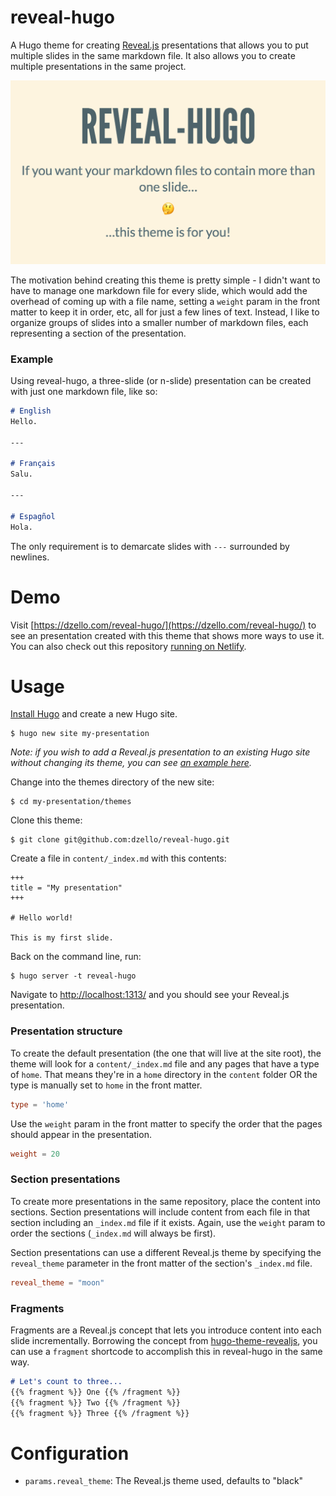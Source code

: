 # reveal-hugo

A Hugo theme for creating [Reveal.js](https://revealjs.com/) presentations that allows you to put multiple slides in the same markdown file. It also allows you to create multiple presentations in the same project.

![screenshot of reveal-hugo](/images/reveal-hugo.png)

The motivation behind creating this theme is pretty simple - I didn't want to have to manage one markdown file for every slide, which would add the overhead of coming up with a file name, setting a `weight` param in the front matter to keep it in order, etc, all for just a few lines of text. Instead, I like to organize groups of slides into a smaller number of markdown files, each representing a section of the presentation.

### Example

Using reveal-hugo, a three-slide (or n-slide) presentation can be created with just one markdown file, like so:

```markdown
# English
Hello.

---

# Français
Salu.

---

# Espagñol
Hola.
```

The only requirement is to demarcate slides with `---` surrounded by newlines.

# Demo

Visit [https://dzello.com/reveal-hugo/](https://dzello.com/reveal-hugo/) to see an presentation created with this theme that shows more ways to use it. You can also check out this repository [running on Netlify](https://reveal-hugo.netlify.com/).

# Usage

[Install Hugo](https://gohugo.io/) and create a new Hugo site.

```shell
$ hugo new site my-presentation
```

*Note: if you wish to add a Reveal.js presentation to an existing Hugo site without changing its theme, you can see [an example here](https://github.com/dzello/dzello-dot-com).*

Change into the themes directory of the new site:

```shell
$ cd my-presentation/themes
```

Clone this theme:

```shell
$ git clone git@github.com:dzello/reveal-hugo.git
```

Create a file in `content/_index.md` with this contents:

```
+++
title = "My presentation"
+++

# Hello world!

This is my first slide.
```

Back on the command line, run:

```shell
$ hugo server -t reveal-hugo
```

Navigate to [http://localhost:1313/](http://localhost:1313/) and you should see your Reveal.js presentation.

### Presentation structure

To create the default presentation (the one that will live at the site root), the theme will look for a `content/_index.md` file and any pages that have a type of `home`. That means they're in a `home` directory in the `content` folder OR the type is manually set to `home` in the front matter.

```toml
type = 'home'
```

Use the `weight` param in the front matter to specify the order that the pages should appear in the presentation.

```toml
weight = 20
```

### Section presentations

To create more presentations in the same repository, place the content into sections. Section presentations will include content from each file in that section including an `_index.md` file if it exists. Again, use the `weight` param to order the sections (`_index.md` will always be first).

Section presentations can use a different Reveal.js theme by specifying the `reveal_theme` parameter in the front matter of the section's `_index.md` file.

```toml
reveal_theme = "moon"
```

### Fragments

Fragments are a Reveal.js concept that lets you introduce content into each slide incrementally. Borrowing the concept from [hugo-theme-revealjs](https://github.com/RealOrangeOne/hugo-theme-revealjs), you can use a `fragment` shortcode to accomplish this in reveal-hugo in the same way.

```markdown
# Let's count to three...
{{% fragment %}} One {{% /fragment %}}
{{% fragment %}} Two {{% /fragment %}}
{{% fragment %}} Three {{% /fragment %}}
```


# Configuration

- `params.reveal_theme`: The Reveal.js theme used, defaults to "black"
